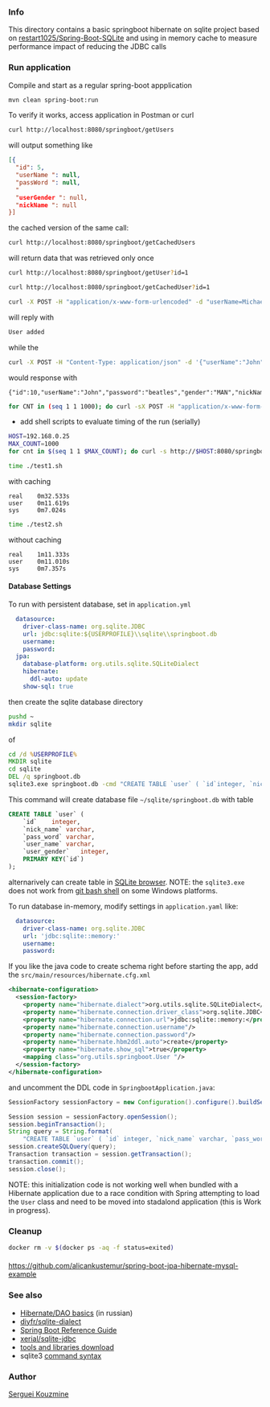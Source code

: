 ### Info

This directory contains a basic springboot hibernate on sqlite project based on
[restart1025/Spring-Boot-SQLite](https://github.com/restart1025/Spring-Boot-SQLite) and using in memory cache to measure performance impact of
reducing the JDBC calls


### Run application

Compile and start as a regular spring-boot appplication
```sh
mvn clean spring-boot:run
```
To verify it works, access application in Postman or curl
```sh
curl http://localhost:8080/springboot/getUsers
```

will output something like

```json
[{
  "id": 5,
  "userName ": null,
  "passWord ": null,
  "
  "userGender ": null,
  "nickName ": null
}]
```
the cached version of the same call:
```sh
curl http://localhost:8080/springboot/getCachedUsers
```
will return data that was retrieved only once

```sh
curl http://localhost:8080/springboot/getUser?id=1
```

```sh
curl http://localhost:8080/springboot/getCachedUser?id=1
```

```sh
curl -X POST -H "application/x-www-form-urlencoded" -d "userName=Michael&nickName=michaeljackson&gender=MAN&password=thriller&confirmPassword=thriller" http://localhost:8080/springboot/addUser
```
will reply with
```sh
User added
```
while the
```sh
curl -X POST -H "Content-Type: application/json" -d '{"userName":"John", "password":"beatles", "gender":"MAN"}' http://localhost:8080/springboot/addUserObject
```
would response with
```
{"id":10,"userName":"John","password":"beatles","gender":"MAN","nickName":null}

```
```sh
for CNT in (seq 1 1 1000); do curl -sX POST -H "application/x-www-form-urlencoded" -d "userName=Michael&nickName=michaeljackson&gender=MAN&password=thriller&confirmPassword=thriller" http://localhost:8080/springboot/addUser ; done
```

* add shell scripts to evaluate timing of the run (serially)
```sh
HOST=192.168.0.25
MAX_COUNT=1000
for cnt in $(seq 1 1 $MAX_COUNT); do curl -s http://$HOST:8080/springboot/getCachedUser?id=10 > /dev/null; don
```
```sh
time ./test1.sh
```
with caching
```text
real    0m32.533s
user    0m11.619s
sys     0m7.024s
```
```sh
time ./test2.sh
```
without caching
```text
real    1m11.333s
user    0m11.010s
sys     0m7.357s

```
#### Database Settings

To run with persistent database, set in `application.yml`
```yaml
  datasource:
    driver-class-name: org.sqlite.JDBC
    url: jdbc:sqlite:${USERPROFILE}\\sqlite\\springboot.db
    username:
    password:
  jpa:
    database-platform: org.utils.sqlite.SQLiteDialect
    hibernate:
      ddl-auto: update
    show-sql: true
```

then create the sqlite database directory
```sh
pushd ~
mkdir sqlite
```
of
```cmd
cd /d %USERPROFILE%
MKDIR sqlite
cd sqlite
DEL /q springboot.db
sqlite3.exe springboot.db -cmd "CREATE TABLE `user` ( `id`integer, `nick_name`varchar, `pass_word`varchar, `user_gender`integer,  PRIMARY KEY(`id`) ); " ""
```
This command will create database file `~/sqlite/springboot.db` with table
```sql
CREATE TABLE `user` (
	`id`	integer,
	`nick_name`	varchar,
	`pass_word`	varchar,
	`user_name`	varchar,
	`user_gender`	integer,
	PRIMARY KEY(`id`)
);
```
alternarively can create table in [SQLite browser](https://sqlitebrowser.org).
NOTE: the `sqlite3.exe` does not work from [git bash shell](https://gitforwindows.org) on some Windows platforms.

To run database in-memory, modify settings in `application.yaml` like:
```yaml
  datasource:
    driver-class-name: org.sqlite.JDBC
    url: 'jdbc:sqlite::memory:'
    username:
    password:
```

If you like the java code to create schema right before starting the app, add the `src/main/resources/hibernate.cfg.xml`
```xml
<hibernate-configuration>
  <session-factory>
    <property name="hibernate.dialect">org.utils.sqlite.SQLiteDialect</property>
    <property name="hibernate.connection.driver_class">org.sqlite.JDBC</property>
    <property name="hibernate.connection.url">jdbc:sqlite::memory:</property>
    <property name="hibernate.connection.username"/>
    <property name="hibernate.connection.password"/>
    <property name="hibernate.hbm2ddl.auto">create</property>
    <property name="hibernate.show_sql">true</property>
    <mapping class="org.utils.springboot.User "/>
  </session-factory>
</hibernate-configuration>
```
and uncomment the DDL code in `SpringbootApplication.java`:

```java
SessionFactory sessionFactory = new Configuration().configure().buildSessionFactory();

Session session = sessionFactory.openSession();
session.beginTransaction();
String query = String.format(
    "CREATE TABLE `user` ( `id`	integer, `nick_name` varchar, `pass_word` varchar, `user_name` varchar, `user_gender` integer, PRIMARY KEY(`id`));");
session.createSQLQuery(query);
Transaction transaction = session.getTransaction();
transaction.commit();
session.close();
```
NOTE: this initialization code is not working well when bundled with a Hibernate application
due to a race condition with Spring attempting to load the `User` class and need to be moved into stadalond application (this is Work in progress).

### Cleanup

```sh
docker rm -v $(docker ps -aq -f status=exited)
```

#### 

https://github.com/alicankustemur/spring-boot-jpa-hibernate-mysql-example

### See also

  * [Hibernate/DAO basics](https://habrahabr.ru/post/255829/) (in russian)
  * [diyfr/sqlite-dialect](https://github.com/diyfr/sqlite-dialect)
  * [Spring Boot Reference Guide](https://docs.spring.io/spring-boot/docs/current/reference/html/howto-build.html)
  * [xerial/sqlite-jdbc](https://bitbucket.org/xerial/sqlite-jdbc)
  * [tools and libraries download](https://www.sqlite.org/download.html)
  * sqlite3 [command syntax](https://www.sqlite.org/cli.html)

### Author
[Serguei Kouzmine](kouzmine_serguei@yahoo.com)
